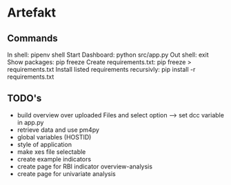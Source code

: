 # Artefakt

## Commands
In shell: pipenv shell
Start Dashboard: python src/app.py
Out shell: exit
Show packages: pip freeze
Create requirements.txt: pip freeze > requirements.txt
Install listed requirements recursivly: pip install -r requirements.txt

## TODO's
- build overview over uploaded Files and select option --> set dcc variable in app.py
- retrieve data and use pm4py
- global variables (HOSTID)
- style of application
- make xes file selectable
- create example indicators
- create page for RBI indicator overview-analysis
- create page for univariate analysis

